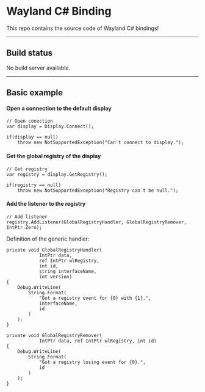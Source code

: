 Wayland C# Binding
===================


This repo contains the source code of Wayland C# bindings!

----------


Build status
-------------

No build server available.

----------


Basic example
-------------------

#### Open a connection to the default display

```
// Open conection
var display = Display.Connect();

if(display == null)
	throw new NotSupportedException("Can't connect to display.");

```

#### Get the global registry of the display

```
// Get registry
var registry = display.GetRegistry();

if(registry == null)
	throw new NotSupportedException("Registry can´t be null.");

```

#### Add the listener to the registry

```
// Add listener
registry.AddListener(GlobalRegistryHandler, GlobalRegistryRemover, IntPtr.Zero);
```

Definition of the generic handler:
```
private void GlobalRegistryHandler(
			IntPtr data, 
			ref IntPtr wlRegistry, 
			int id, 
			string interfaceName,
			int version)
{
	Debug.WriteLine(
		String.Format(
			"Got a registry event for {0} with {1}.", 
			interfaceName,
			id
		)
	);
}
		
private void GlobalRegistryRemover(
			IntPtr data, ref IntPtr wlRegistry, int id)
{
	Debug.WriteLine(
		String.Format(
			"Got a registry losing event for {0}.",
			id
		)
	);
}
```
